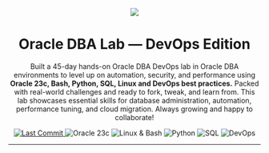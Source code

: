 <p align="center">
  <img src="https://img.shields.io/badge/Oracle%20DBA-Automation%20%7C%20Security%20%7C%20DevOps-blue?style=flat-square&logo=oracle" />
</p>

<h1 align="center"> Oracle DBA Lab — DevOps Edition</h1>

<p align="center">
  Built a 45-day hands-on Oracle DBA DevOps lab in Oracle DBA environments to level up on automation, security, and performance using <strong> Oracle 23c, Bash, Python, SQL, Linux and DevOps best practices.</strong> Packed with real-world challenges and ready to fork, tweak, and learn from. This lab showcases essential skills for database administration, automation, performance tuning, and cloud migration. Always growing and happy to collaborate!
</p>

<p align="center">
  <a href="https://github.com/crispusomollo/Oracle-DBA-DevOps-Lab-Portfolio">
    <img src="https://img.shields.io/github/last-commit/crispusomollo/Oracle-DBA-DevOps-Lab-Portfolio?style=flat-square" alt="Last Commit" />
  </a>
  <img src="https://img.shields.io/badge/Oracle-23c-F80000?style=flat-square&logo=oracle" alt="Oracle 23c" />
  <img src="https://img.shields.io/badge/Linux-Bash-2C2C2C?style=flat-square&logo=linux" alt="Linux & Bash" />
  <img src="https://img.shields.io/badge/Python-3.10-blue?style=flat-square&logo=python" alt="Python" />
  <img src="https://img.shields.io/badge/SQL-Structured%20Query%20Language-blue?style=flat-square&logo=postgresql" alt="SQL" />
  <img src="https://img.shields.io/badge/DevOps-Automation-yellowgreen?style=flat-square&logo=devops" alt="DevOps" />
</p>

---

